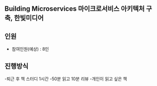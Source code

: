 ## Building Microservices 마이크로서비스 아키텍처 구축, 한빛미디어

## 인원

-   참여인원(예상) : 8인

## 진행방식

-퇴근 후 책 스터디 1시간
-50분 읽고 10분 리뷰
-개인이 읽고 싶은 책

